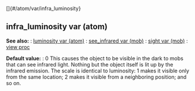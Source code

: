 []{#/atom/var/infra_luminosity}
  ## infra_luminosity var (atom)
  **See also:**
  :   [luminosity var (atom)](ref/atom/var/luminosity)
  :   [see_infrared var (mob)](ref/mob/var/see_infrared)
  :   [sight var (mob)](ref/mob/var/sight)
  :   [view proc](ref/proc/view)
  <!-- -->
  **Default value:**
  :   0
  This causes the object to be visible in the dark to mobs that can see
  infrared light. Nothing but the object itself is lit up by the infrared
  emission. The scale is identical to luminosity: 1 makes it visible only
  from the same location; 2 makes it visible from a neighboring position;
  and so on.